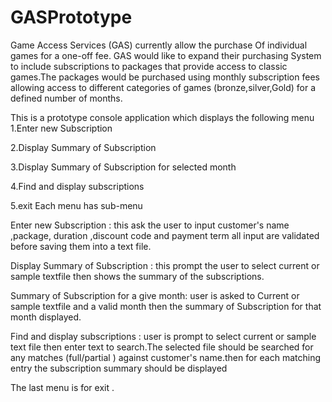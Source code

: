 # GASPrototype
Game Access Services (GAS) currently allow the purchase 
Of individual games  for a one-off fee.
GAS would like to expand their purchasing System
to include subscriptions to packages that provide 
access to classic games.The packages would be purchased
using monthly subscription fees allowing access to different 
categories of games (bronze,silver,Gold) for a 
defined number of months.



This is a prototype console application which displays the following menu
  1.Enter new Subscription

  2.Display Summary of Subscription 

  3.Display Summary of Subscription for selected month

  4.Find and display subscriptions
 
  5.exit
Each menu has sub-menu 

  Enter new Subscription : this ask the user to input 
customer's name ,package, duration ,discount  code and payment term
all input are validated before saving them into a text file.

  Display Summary of Subscription : this prompt the user to select current 
or sample textfile then shows the summary of the subscriptions.

  Summary of Subscription for a give month: user is asked to 
 Current or sample textfile and a valid month then the summary of Subscription for 
that month  displayed. 

  Find and display subscriptions : user is prompt to select current or sample text file 
then enter text to search.The selected file should be searched for any matches (full/partial )
against customer's name.then for each matching entry the subscription summary should be 
displayed 


The last menu is for exit .


